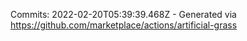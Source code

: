 Commits: 2022-02-20T05:39:39.468Z - Generated via https://github.com/marketplace/actions/artificial-grass
<br>
